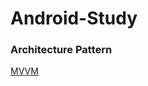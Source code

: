 # Android-Study

### Architecture Pattern

[MVVM](<https://github.com/nwar-Jeon/Android-Study/blob/master/architecture%20Pattern/mvvm/MVVM%20(Model-View-ViewModel).md>)